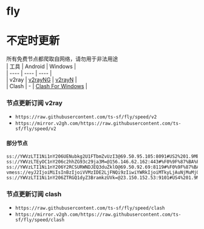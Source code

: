 # fly
# 不定时更新
所有免费节点都爬取自网络，请勿用于非法用途  
|  工具  | Android  | Windows  |  
|  ----  | ----   | ----  |  
| v2ray  | [v2rayNG](https://github.com/2dust/v2rayNG/releases) | [v2rayN](https://github.com/2dust/v2rayN/releases) |  
| Clash  | - | [Clash For Windows](https://github.com/2dust/clashN/releases) | 
  
### 节点更新订阅  v2ray
- `https://raw.githubusercontent.com/ts-sf/fly/speed/v2`  
- `https://mirror.v2gh.com/https://raw.githubusercontent.com/ts-sf/fly/speed/v2`  

#### 部分节点  
``` 
ss://YWVzLTI1Ni1nY206UENubkg2U1FTbmZvUzI3@69.50.95.105:8091#US2%201.9MB%2Fs
ss://YWVzLTEyOC1nY206c2hhZG93c29ja3M=@156.146.62.162:443#%F0%9F%87%BA%F0%9F%87%B8US%E7%BE%8E%E5%9B%BD2%2011.0MB%2Fs
ss://YWVzLTI1Ni1nY206Y2RCSURWNDJEQ3duZklO@69.50.92.69:8119#%F0%9F%87%BA%F0%9F%87%B8US%E7%BE%8E%E5%9B%BD3%201.9MB%2Fs
vmess://eyJ2IjoiMiIsInBzIjoiVVMzIDE2LjFNQi9zIiwiYWRkIjoiMTkyLjAuNjMuMjQ2IiwicG9ydCI6IjgwIiwiaWQiOiJiMWZlY2FjNS0wZWIwLTQ0MGMtYmE5Yi1hOTM3YjM0ODgxZDYiLCJhaWQiOiIwIiwic2N5IjoiYXV0byIsIm5ldCI6IndzIiwidHlwZSI6IiIsImhvc3QiOiJiOGQxMmY2NDdmZTNlNGFjLmI4ZDEyZjY0N2ZlM2U0YWMuYjhkMTJmNjQ3ZmUzZTRhYy5iOGQxMmY2NDdmZTNlNGFjLmRlLWRhcmdhaC5za1l0QWxFTnQuSXIuIiwicGF0aCI6Ii9uYXZpZ2F0ZT9lZD0xMDI0IiwidGxzIjoiIiwic25pIjoiIiwidGVzdF9uYW1lIjoiVVMzIn0=
ss://YWVzLTI1Ni1nY206ZTRGQ1dyZ3BramkzUVk=@23.150.152.53:9101#US4%201.9MB%2Fs
```
### 节点更新订阅  clash
- `https://raw.githubusercontent.com/ts-sf/fly/speed/clash`  
- `https://mirror.v2gh.com/https://raw.githubusercontent.com/ts-sf/fly/speed/clash`  


